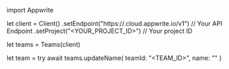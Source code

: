import Appwrite

let client = Client()
    .setEndpoint("https://<REGION>.cloud.appwrite.io/v1") // Your API Endpoint
    .setProject("<YOUR_PROJECT_ID>") // Your project ID

let teams = Teams(client)

let team = try await teams.updateName(
    teamId: "<TEAM_ID>",
    name: "<NAME>"
)

